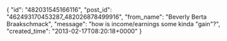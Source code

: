 {
   "id": "482031545166116",
   "post_id": "462493170453287_482026878499916",
   "from_name": "Beverly Berta Braakschmack",
   "message": "how is income/earnings some kinda \"gain\"?",
   "created_time": "2013-02-17T08:20:18+0000"
 }
